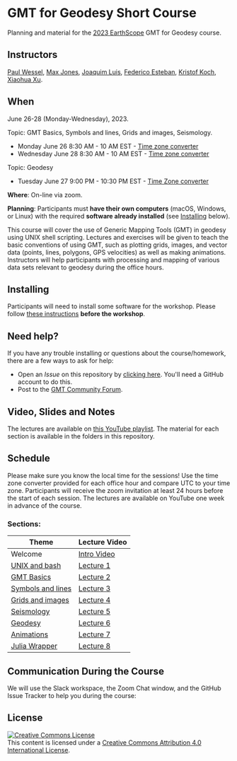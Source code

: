 # GMT for Geodesy Short Course

Planning and material for the [2023 EarthScope](https://www.earthscope.org/event/2023-the-generic-mapping-tools-gmt-for-geodesy-short-course/) GMT for Geodesy course.

## Instructors
[Paul Wessel](http://www.soest.hawaii.edu/wessel/),
[Max Jones](https://github.com/maxrjones),
[Joaquim Luis](http://joa-quim.pt),
[Federico Esteban](https://github.com/Esteban82),
[Kristof Koch](https://github.com/KristofKoch),
[Xiaohua Xu](https://www.ig.utexas.edu/staff/xiaohua-eric-xu/).

## When

June 26-28 (Monday-Wednesday), 2023.

Topic: GMT Basics, Symbols and lines, Grids and images, Seismology.

- Monday June 26 8:30 AM - 10 AM EST - [Time zone converter](https://www.timeanddate.com/worldclock/fixedtime.html?msg=GMT+for+Geodesy+Office+Hours+Part+1+-+GMT+Basics%2C+Symbols+and+lines%2C+Grids+and+images%2C+Seismology&iso=20230626T0830&p1=3918&ah=1&am=30)
- Wednesday June 28 8:30 AM - 10 AM EST - [Time zone converter](https://www.timeanddate.com/worldclock/fixedtime.html?msg=GMT+for+Geodesy+Office+Hours+Part+2+-+GMT+Basics%2C+Symbols+and+lines%2C+Grids+and+images%2C+Seismology&iso=20230628T0830&p1=3918&ah=1&am=30)

Topic: Geodesy

- Tuesday June 27 9:00 PM - 10:30 PM EST - [Time Zone converter](https://www.timeanddate.com/worldclock/fixedtime.html?msg=GMT+for+Geodesy+Office+Hours+Part+3+-+Geodesy&iso=20230628T21&p1=3918&ah=1&am=30)

**Where**:
On-line via zoom.

**Planning**:
Participants must **have their own computers** (macOS, Windows, or Linux) with the
required **software already installed** (see [Installing](#installing) below).

This course will cover the use of Generic Mapping Tools (GMT) in geodesy
using UNIX shell scripting. Lectures and exercises will be given to teach the
basic conventions of using GMT, such as plotting grids, images, and vector data
(points, lines, polygons, GPS velocities) as well as making animations. Instructors will help participants with processing and mapping of various data sets relevant to geodesy during the office hours.

## Installing

Participants will need to install some software for the workshop.
Please follow [these instructions](INSTALL.md) **before the workshop**.

## Need help?

If you have any trouble installing or questions about the course/homework,
there are a few ways to ask for help:

* Open an *Issue* on this repository by
  [clicking here](https://github.com/GenericMappingTools/gmt-for-geodesy/issues/new/choose).
  You'll need a GitHub account to do this.
* Post to the [GMT Community Forum](https://forum.generic-mapping-tools.org/).

## Video, Slides and Notes

The lectures are available on [this YouTube playlist](https://www.youtube.com/watch?v=OmtQ1yTWqC4&list=PL3GHXjKa-p6XP5sL0XPdRJhklVNX-N5ht). The material for each section is available in the folders in this repository.

## Schedule

Please make sure you know the local time for the sessions!  Use the time zone converter provided for each office hour and compare UTC to your time zone.
Participants will receive the zoom invitation at least 24 hours before the start of each session. The lectures are available on YouTube one week in advance of the course.

### Sections:

| **Theme** | **Lecture Video** | 
|-----------|----|
| Welcome   | [Intro Video](https://www.youtube.com/watch?v=OmtQ1yTWqC4&list=PL3GHXjKa-p6XP5sL0XPdRJhklVNX-N5ht&index=1) |
| [UNIX and bash](1_bash) | [Lecture 1](https://www.youtube.com/watch?v=488grV1zwac&list=PL3GHXjKa-p6XP5sL0XPdRJhklVNX-N5ht&index=2) |
| [GMT Basics](2_basics) | [Lecture 2](https://www.youtube.com/watch?v=wsw7zQg7Bso&list=PL3GHXjKa-p6XP5sL0XPdRJhklVNX-N5ht&index=3) |
| [Symbols and lines](3_line_symbols) | [Lecture 3](https://www.youtube.com/watch?v=rx7kmQPmn8o&list=PL3GHXjKa-p6XP5sL0XPdRJhklVNX-N5ht&index=4) |
| [Grids and images](4_grids) | [Lecture 4](https://www.youtube.com/watch?v=wZpt-PYe9O8&list=PL3GHXjKa-p6XP5sL0XPdRJhklVNX-N5ht&index=5) |
| [Seismology](5_seismology) | [Lecture 5](https://www.youtube.com/watch?v=m96mw4xo3zs&list=PL3GHXjKa-p6XP5sL0XPdRJhklVNX-N5ht&index=7) |
| [Geodesy](6_geodesy) | [Lecture 6](https://www.youtube.com/watch?v=bFNTFJ75gmo&list=PL3GHXjKa-p6XP5sL0XPdRJhklVNX-N5ht&index=8) |
| [Animations](7_animation) | [Lecture 7](https://www.youtube.com/watch?v=XnG_fZPxji4&list=PL3GHXjKa-p6XP5sL0XPdRJhklVNX-N5ht&index=9) |
| [Julia Wrapper](9_julia) | [Lecture 8](https://www.youtube.com/watch?v=o0eCPNGfl6A&list=PL3GHXjKa-p6XP5sL0XPdRJhklVNX-N5ht&index=10) |

## Communication During the Course

We will use the Slack workspace, the Zoom Chat window, and the GitHub Issue Tracker to help you during the course:

## License

<a rel="license" href="http://creativecommons.org/licenses/by/4.0/"><img alt="Creative Commons License" style="border-width:0" src="https://i.creativecommons.org/l/by/4.0/88x31.png" /></a><br />This content is licensed under a
<a rel="license" href="http://creativecommons.org/licenses/by/4.0/">Creative Commons Attribution 4.0 International License</a>.
